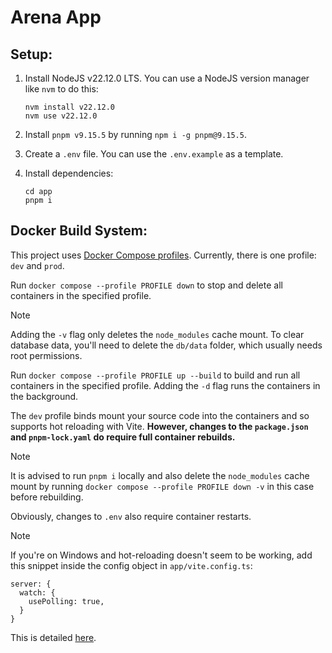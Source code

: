 # Arena App

## Setup:

1. Install NodeJS v22.12.0 LTS. You can use a NodeJS version manager like `nvm` to do this:

    ```
    nvm install v22.12.0
    nvm use v22.12.0
    ```

2. Install `pnpm v9.15.5` by running `npm i -g pnpm@9.15.5`.

3. Create a `.env` file. You can use the `.env.example` as a template.

4. Install dependencies:

    ```
    cd app
    pnpm i
    ```

## Docker Build System:

This project uses [Docker Compose profiles](https://docs.docker.com/compose/how-tos/profiles/). Currently, there is one profile: `dev` and `prod`.

Run `docker compose --profile PROFILE down` to stop and delete all containers in the specified profile.

> [!NOTE]
> Adding the `-v` flag only deletes the `node_modules` cache mount. To clear database data, you'll need to delete the `db/data` folder, which usually needs root permissions.

Run `docker compose --profile PROFILE up --build` to build and run all containers in the specified profile. Adding the `-d` flag runs the containers in the background.

The `dev` profile binds mount your source code into the containers and so supports hot reloading with Vite. **However, changes to the `package.json` and `pnpm-lock.yaml` do require full container rebuilds.**

> [!NOTE]
> It is advised to run `pnpm i` locally and also delete the `node_modules` cache mount by running `docker compose --profile PROFILE down -v` in this case before rebuilding.

Obviously, changes to `.env` also require container restarts.

> [!NOTE]
> If you're on Windows and hot-reloading doesn't seem to be working, add this snippet inside the config object in `app/vite.config.ts`:
> ```
> server: {
>   watch: {
>     usePolling: true,
>   }
> }
> ```
> This is detailed [here](https://vite.dev/config/server-options#server-watch).
